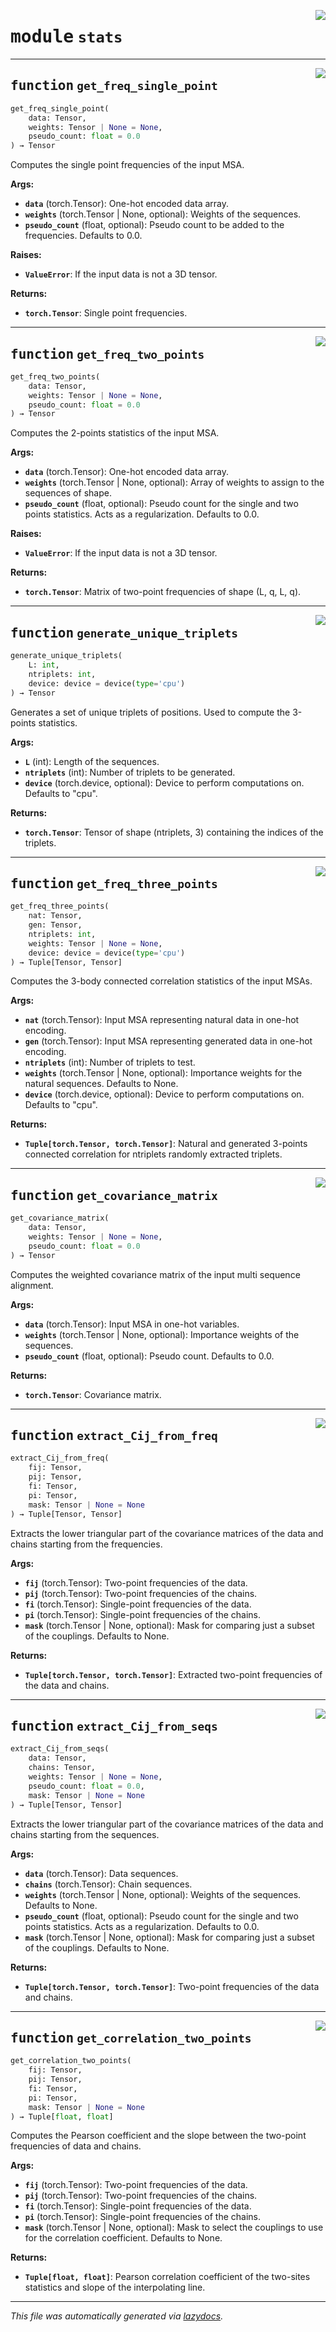 <!-- markdownlint-disable -->

<a href="https://github.com/spqb/adabmDCApy/adabmDCA/stats.py#L0"><img align="right" style="float:right;" src="https://img.shields.io/badge/-source-cccccc?style=flat-square"></a>

# <kbd>module</kbd> `stats`





---

<a href="https://github.com/spqb/adabmDCApy/adabmDCA/stats.py#L21"><img align="right" style="float:right;" src="https://img.shields.io/badge/-source-cccccc?style=flat-square"></a>

## <kbd>function</kbd> `get_freq_single_point`

```python
get_freq_single_point(
    data: Tensor,
    weights: Tensor | None = None,
    pseudo_count: float = 0.0
) → Tensor
```

Computes the single point frequencies of the input MSA. 

**Args:**
 
 - <b>`data`</b> (torch.Tensor):  One-hot encoded data array. 
 - <b>`weights`</b> (torch.Tensor | None, optional):  Weights of the sequences. 
 - <b>`pseudo_count`</b> (float, optional):  Pseudo count to be added to the frequencies. Defaults to 0.0. 



**Raises:**
 
 - <b>`ValueError`</b>:  If the input data is not a 3D tensor. 



**Returns:**
 
 - <b>`torch.Tensor`</b>:  Single point frequencies. 


---

<a href="https://github.com/spqb/adabmDCApy/adabmDCA/stats.py#L74"><img align="right" style="float:right;" src="https://img.shields.io/badge/-source-cccccc?style=flat-square"></a>

## <kbd>function</kbd> `get_freq_two_points`

```python
get_freq_two_points(
    data: Tensor,
    weights: Tensor | None = None,
    pseudo_count: float = 0.0
) → Tensor
```

Computes the 2-points statistics of the input MSA. 



**Args:**
 
 - <b>`data`</b> (torch.Tensor):  One-hot encoded data array. 
 - <b>`weights`</b> (torch.Tensor | None, optional):  Array of weights to assign to the sequences of shape. 
 - <b>`pseudo_count`</b> (float, optional):  Pseudo count for the single and two points statistics. Acts as a regularization. Defaults to 0.0. 



**Raises:**
 
 - <b>`ValueError`</b>:  If the input data is not a 3D tensor. 



**Returns:**
 
 - <b>`torch.Tensor`</b>:  Matrix of two-point frequencies of shape (L, q, L, q). 


---

<a href="https://github.com/spqb/adabmDCApy/adabmDCA/stats.py#L105"><img align="right" style="float:right;" src="https://img.shields.io/badge/-source-cccccc?style=flat-square"></a>

## <kbd>function</kbd> `generate_unique_triplets`

```python
generate_unique_triplets(
    L: int,
    ntriplets: int,
    device: device = device(type='cpu')
) → Tensor
```

Generates a set of unique triplets of positions. Used to compute the 3-points statistics. 



**Args:**
 
 - <b>`L`</b> (int):  Length of the sequences. 
 - <b>`ntriplets`</b> (int):  Number of triplets to be generated. 
 - <b>`device`</b> (torch.device, optional):  Device to perform computations on. Defaults to "cpu". 



**Returns:**
 
 - <b>`torch.Tensor`</b>:  Tensor of shape (ntriplets, 3) containing the indices of the triplets. 


---

<a href="https://github.com/spqb/adabmDCApy/adabmDCA/stats.py#L158"><img align="right" style="float:right;" src="https://img.shields.io/badge/-source-cccccc?style=flat-square"></a>

## <kbd>function</kbd> `get_freq_three_points`

```python
get_freq_three_points(
    nat: Tensor,
    gen: Tensor,
    ntriplets: int,
    weights: Tensor | None = None,
    device: device = device(type='cpu')
) → Tuple[Tensor, Tensor]
```

Computes the 3-body connected correlation statistics of the input MSAs. 



**Args:**
 
 - <b>`nat`</b> (torch.Tensor):  Input MSA representing natural data in one-hot encoding. 
 - <b>`gen`</b> (torch.Tensor):  Input MSA representing generated data in one-hot encoding. 
 - <b>`ntriplets`</b> (int):  Number of triplets to test. 
 - <b>`weights`</b> (torch.Tensor | None, optional):  Importance weights for the natural sequences. Defaults to None. 
 - <b>`device`</b> (torch.device, optional):  Device to perform computations on. Defaults to "cpu". 



**Returns:**
 
 - <b>`Tuple[torch.Tensor, torch.Tensor]`</b>:  Natural and generated 3-points connected correlation for ntriplets randomly extracted triplets. 


---

<a href="https://github.com/spqb/adabmDCApy/adabmDCA/stats.py#L202"><img align="right" style="float:right;" src="https://img.shields.io/badge/-source-cccccc?style=flat-square"></a>

## <kbd>function</kbd> `get_covariance_matrix`

```python
get_covariance_matrix(
    data: Tensor,
    weights: Tensor | None = None,
    pseudo_count: float = 0.0
) → Tensor
```

Computes the weighted covariance matrix of the input multi sequence alignment. 



**Args:**
 
 - <b>`data`</b> (torch.Tensor):  Input MSA in one-hot variables. 
 - <b>`weights`</b> (torch.Tensor | None, optional):  Importance weights of the sequences. 
 - <b>`pseudo_count`</b> (float, optional):  Pseudo count. Defaults to 0.0. 



**Returns:**
 
 - <b>`torch.Tensor`</b>:  Covariance matrix. 


---

<a href="https://github.com/spqb/adabmDCApy/adabmDCA/stats.py#L232"><img align="right" style="float:right;" src="https://img.shields.io/badge/-source-cccccc?style=flat-square"></a>

## <kbd>function</kbd> `extract_Cij_from_freq`

```python
extract_Cij_from_freq(
    fij: Tensor,
    pij: Tensor,
    fi: Tensor,
    pi: Tensor,
    mask: Tensor | None = None
) → Tuple[Tensor, Tensor]
```

Extracts the lower triangular part of the covariance matrices of the data and chains starting from the frequencies. 



**Args:**
 
 - <b>`fij`</b> (torch.Tensor):  Two-point frequencies of the data. 
 - <b>`pij`</b> (torch.Tensor):  Two-point frequencies of the chains. 
 - <b>`fi`</b> (torch.Tensor):  Single-point frequencies of the data. 
 - <b>`pi`</b> (torch.Tensor):  Single-point frequencies of the chains. 
 - <b>`mask`</b> (torch.Tensor | None, optional):  Mask for comparing just a subset of the couplings. Defaults to None. 



**Returns:**
 
 - <b>`Tuple[torch.Tensor, torch.Tensor]`</b>:  Extracted two-point frequencies of the data and chains. 


---

<a href="https://github.com/spqb/adabmDCApy/adabmDCA/stats.py#L270"><img align="right" style="float:right;" src="https://img.shields.io/badge/-source-cccccc?style=flat-square"></a>

## <kbd>function</kbd> `extract_Cij_from_seqs`

```python
extract_Cij_from_seqs(
    data: Tensor,
    chains: Tensor,
    weights: Tensor | None = None,
    pseudo_count: float = 0.0,
    mask: Tensor | None = None
) → Tuple[Tensor, Tensor]
```

Extracts the lower triangular part of the covariance matrices of the data and chains starting from the sequences. 



**Args:**
 
 - <b>`data`</b> (torch.Tensor):  Data sequences. 
 - <b>`chains`</b> (torch.Tensor):  Chain sequences. 
 - <b>`weights`</b> (torch.Tensor | None, optional):  Weights of the sequences. Defaults to None. 
 - <b>`pseudo_count`</b> (float, optional):  Pseudo count for the single and two points statistics. Acts as a regularization. Defaults to 0.0. 
 - <b>`mask`</b> (torch.Tensor | None, optional):  Mask for comparing just a subset of the couplings. Defaults to None. 



**Returns:**
 
 - <b>`Tuple[torch.Tensor, torch.Tensor]`</b>:  Two-point frequencies of the data and chains. 


---

<a href="https://github.com/spqb/adabmDCApy/adabmDCA/stats.py#L297"><img align="right" style="float:right;" src="https://img.shields.io/badge/-source-cccccc?style=flat-square"></a>

## <kbd>function</kbd> `get_correlation_two_points`

```python
get_correlation_two_points(
    fij: Tensor,
    pij: Tensor,
    fi: Tensor,
    pi: Tensor,
    mask: Tensor | None = None
) → Tuple[float, float]
```

Computes the Pearson coefficient and the slope between the two-point frequencies of data and chains. 



**Args:**
 
 - <b>`fij`</b> (torch.Tensor):  Two-point frequencies of the data. 
 - <b>`pij`</b> (torch.Tensor):  Two-point frequencies of the chains. 
 - <b>`fi`</b> (torch.Tensor):  Single-point frequencies of the data. 
 - <b>`pi`</b> (torch.Tensor):  Single-point frequencies of the chains. 
 - <b>`mask`</b> (torch.Tensor | None, optional):  Mask to select the couplings to use for the correlation coefficient. Defaults to None.  



**Returns:**
 
 - <b>`Tuple[float, float]`</b>:  Pearson correlation coefficient of the two-sites statistics and slope of the interpolating line. 




---

_This file was automatically generated via [lazydocs](https://github.com/ml-tooling/lazydocs)._
